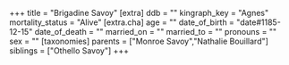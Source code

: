 +++
title = "Brigadine Savoy"
[extra]
ddb = ""
kingraph_key = "Agnes"
mortality_status = "Alive"
[extra.cha]
age = ""
date_of_birth = "date#1185-12-15"
date_of_death = ""
married_on = ""
married_to = ""
pronouns = ""
sex = ""
[taxonomies]
parents = ["Monroe Savoy","Nathalie Bouillard"]
siblings = ["Othello Savoy"]
+++

